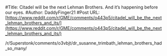 #Title: Citadel will be the next Lehman Brothers. And it’s happening before our eyes.
#Author: DaddyFinger21
#Post URL: [https://www.reddit.com/r/GME/comments/o443p5/citadel_will_be_the_next_lehman_brothers_and_its/](https://www.reddit.com/r/GME/comments/o443p5/citadel_will_be_the_next_lehman_brothers_and_its/)


/r/Superstonk/comments/o3vbjt/dr_susanne_trimbath_lehman_brothers_had_so_many/